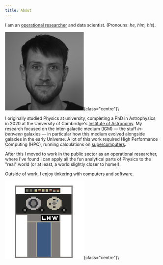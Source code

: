 ```yaml
---
title: About
---
```


I am an [operational researcher](https://en.wikipedia.org/wiki/Operations_research)
and data scientist. (Pronouns: *he, him, his*).

![Lewis Weinberger](images/profile.png){class="centre"}\

I originally studied Physics at university, completing a PhD in Astrophysics
in 2020 at the University of Cambridge's
[Institute of Astronomy](https://www.ast.cam.ac.uk/). My research focused
on the inter-galactic medium (IGM) — the stuff *in-between* galaxies — in
particular how this medium evolved alongside galaxies in the early Universe.
A lot of this work required High Performance Computing (HPC), running
calculations on [supercomputers](https://www.hpc.cam.ac.uk/).

After this I moved to work in the public sector as an operational researcher,
where I've found I can apply all the fun analytical parts of Physics to
the "real" world (or at least, a world slightly closer to home!).

Outside of work, I enjoy tinkering with computers and software.

![Mainframe Tape Drive](images/mainframe_256x256.gif){class="centre"}\
